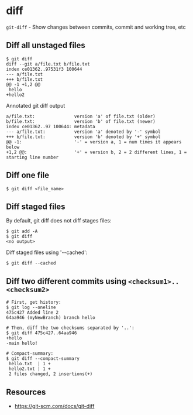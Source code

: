 # diff

`git-diff` - Show changes between commits, commit and working tree, etc

## Diff all unstaged files
```
$ git diff
diff --git a/file.txt b/file.txt
index ce01362..97531f3 100644
--- a/file.txt
+++ b/file.txt
@@ -1 +1,2 @@
 hello
+hello2
```

Annotated git diff output
```
a/file.txt:               version 'a' of file.txt (older)
b/file.txt:               version 'b' of file.txt (newer)
index ce01362..97 100644: metadata
--- a/file.txt:           version 'a' denoted by '-' symbol
+++ b/file.txt:           version 'b' denoted by '+' symbol
@@ -1:                    '-' = version a, 1 = num times it appears below
+1,2 @@:                  '+' = version b, 2 = 2 different lines, 1 = starting line number
```

## Diff one file
```
$ git diff <file_name>
```

## Diff staged files
By default, git diff does not diff stages files:
```
$ git add -A
$ git diff
<no output>
```

Diff staged files using '--cached':
```
$ git diff --cached
```

## Diff two different commits using `<checksum1>..<checksum2>`
```
# First, get history:
$ git log --oneline
475c427 Added line 2
64aa946 (myNewBranch) branch hello

# Then, diff the two checksums separated by '..':
$ git diff 475c427..64aa946
+hello
-main hello!

# Compact-summary:
$ git diff --compact-summary
 hello.txt  | 1 +
 hello2.txt | 1 +
 2 files changed, 2 insertions(+)
```

## Resources
- https://git-scm.com/docs/git-diff
